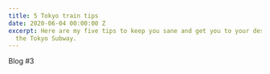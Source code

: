 ```yaml
---
title: 5 Tokyo train tips
date: 2020-06-04 00:00:00 Z
excerpt: Here are my five tips to keep you sane and get you to your destination on
  the Tokyo Subway.
---
```


Blog #3
